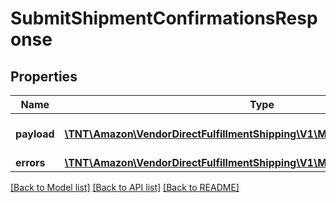 # SubmitShipmentConfirmationsResponse

## Properties
Name | Type | Description | Notes
------------ | ------------- | ------------- | -------------
**payload** | [**\TNT\Amazon\VendorDirectFulfillmentShipping\V1\Model\TransactionReference**](TransactionReference.md) | The response payload for the submitShipmentConfirmations operation. | [optional] 
**errors** | [**\TNT\Amazon\VendorDirectFulfillmentShipping\V1\Model\ErrorList**](ErrorList.md) |  | [optional] 

[[Back to Model list]](../README.md#documentation-for-models) [[Back to API list]](../README.md#documentation-for-api-endpoints) [[Back to README]](../README.md)


